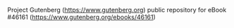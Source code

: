 Project Gutenberg (https://www.gutenberg.org) public repository for
eBook #46161 (https://www.gutenberg.org/ebooks/46161)
